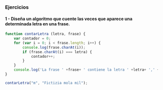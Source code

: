 ### Ejercicios
#### 1 - Diseña un algoritmo que cuente las veces que aparece una determinada letra en una frase.

```js
function contarLetra (letra, frase) {
	var contador = 0;
	for (var i = 0; i < frase.length; i++) {
		console.log(frase.charAt(i));
		if (frase.charAt(i) === letra) {
			contador++;
		}
	}
	console.log('La frase ' +frase+ ' contiene la letra ' +letra+ ',' +contador+ ' veces');
}

contarLetra("m", "Fictizia mola mil");
```

